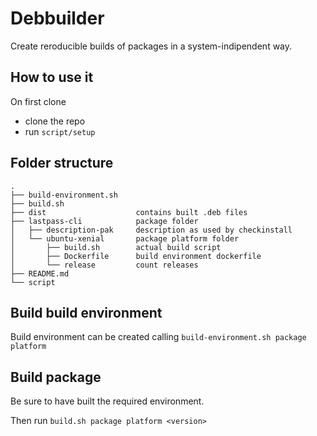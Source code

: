 # Debbuilder

Create reroducible builds of packages in a system-indipendent way.

## How to use it

On first clone

- clone the repo
- run `script/setup`

## Folder structure

```
.
├── build-environment.sh
├── build.sh
├── dist					contains built .deb files
├── lastpass-cli			package folder
│   ├── description-pak		description as used by checkinstall
│   └── ubuntu-xenial		package platform folder
│       ├── build.sh 		actual build script
│       ├── Dockerfile 		build environment dockerfile
│       └── release			count releases
├── README.md
└── script

```

## Build build environment

Build environment can be created calling `build-environment.sh package platform`

## Build package

Be sure to have built the required environment.

Then run `build.sh package platform <version>`
